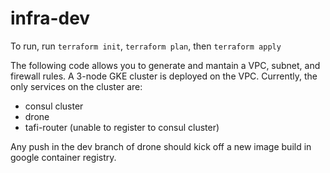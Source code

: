 # infra-dev

To run, run `terraform init`, `terraform plan`, then `terraform apply`

The following code allows you to generate and mantain a VPC, subnet, and firewall rules. A 3-node GKE cluster is deployed on the VPC. Currently, the only services on the cluster are:

- consul cluster
- drone
- tafi-router (unable to register to consul cluster)

Any push in the dev branch of drone should kick off a new image build in google container registry.